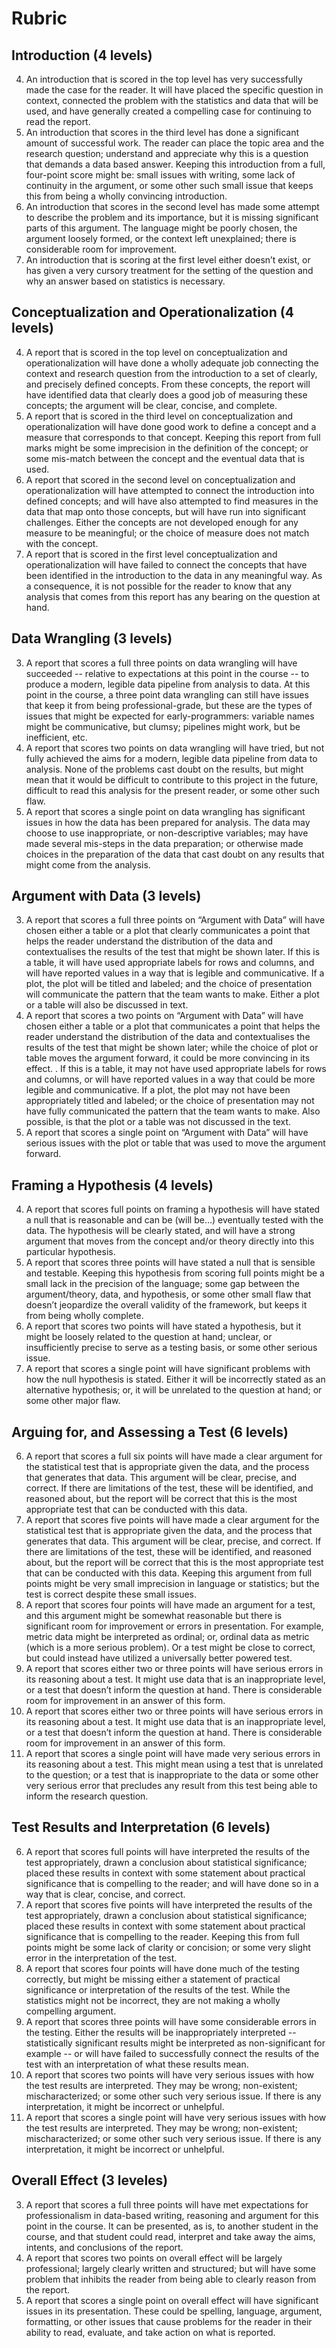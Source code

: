 # Rubric 

## Introduction (4 levels) 

4. An introduction that is scored in the top level has very successfully made the case for the reader. It will have placed the specific question in context, connected the problem with the statistics and data that will be used, and have generally created a compelling case for continuing to read the report. 
3. An introduction that scores in the third level has done a significant amount of successful work. The reader can place the topic area and the research question; understand and appreciate why this is a question that demands a data based answer. Keeping this introduction from a full, four-point score might be: small issues with writing, some lack of continuity in the argument, or some other such small issue that keeps this from being a wholly convincing introduction. 
2. An introduction that scores in the second level has made some attempt to describe the problem and its importance, but it is missing significant parts of this argument. The language might be poorly chosen, the argument loosely formed, or the context left unexplained; there is considerable room for improvement. 
1. An introduction that is scoring at the first level either doesn’t exist, or has given a very cursory treatment for the setting of the question and why an answer based on statistics is necessary. 

## Conceptualization and Operationalization (4 levels) 

4. A report that is scored in the top level on conceptualization and operationalization will have done a wholly adequate job connecting the context and research question from the introduction to a set of clearly, and precisely defined concepts. From these concepts, the report will have identified data that clearly does a good job of measuring these concepts; the argument will be clear, concise, and complete. 
3. A report that is scored in the third level on conceptualization and operationalization will have done good work to define a concept and a measure that corresponds to that concept. Keeping this report from full marks might be some imprecision in the definition of the concept; or some mis-match between the concept and the eventual data that is used. 
2. A report that scored in the second level on conceptualization and operationalization will have attempted to connect the introduction into defined concepts; and will have also attempted to find measures in the data that map onto those concepts, but will have run into significant challenges. Either the concepts are not developed enough for any measure to be meaningful; or the choice of measure does not match with the concept. 
1. A report that is scored in the first level conceptualization and operationalization will have failed to connect the concepts that have been identified in the introduction to the data in any meaningful way. As a consequence, it is not possible for the reader to know that any analysis that comes from this report has any bearing on the question at hand. 

## Data Wrangling (3 levels) 

3. A report that scores a full three points on data wrangling will have succeeded -- relative to expectations at this point in the course -- to produce a modern, legible data pipeline from analysis to data. At this point in the course, a three point data wrangling can still have issues that keep it from being professional-grade, but these are the types of issues that might be expected for early-programmers: variable names might be communicative, but clumsy; pipelines might work, but be inefficient, etc. 
2. A report that scores two points on data wrangling will have tried, but not fully achieved the aims for a modern, legible data pipeline from data to analysis. None of the problems cast doubt on the results, but might mean that it would be difficult to contribute to this project in the future, difficult to read this analysis for the present reader, or some other such flaw. 
1. A report that scores a single point on data wrangling has significant issues in how the data has been prepared for analysis. The data may choose to use inappropriate, or non-descriptive variables; may have made several mis-steps in the data preparation; or otherwise made choices in the preparation of the data that cast doubt on any results that might come from the analysis. 

## Argument with Data (3 levels) 

3. A report that scores a full three points on “Argument with Data” will have chosen either a table or a plot that clearly communicates a point that helps the reader understand the distribution of the data and contextualises the results of the test that might be shown later. If this is a table, it will have used appropriate labels for rows and columns, and will have reported values in a way that is legible and communicative. If a plot, the plot will be titled and labeled; and the choice of presentation will communicate the pattern that the team wants to make. Either a plot or a table will also be discussed in text. 
2. A report that scores a two points on “Argument with Data” will have chosen either a table or a plot that communicates a point that helps the reader understand the distribution of the data and contextualises the results of the test that might be shown later; while the choice of plot or table moves the argument forward, it could be more convincing in its effect. . If this is a table, it may not have used appropriate labels for rows and columns, or will have reported values in a way that could be more legible and communicative. If a plot, the plot may not have been appropriately titled and labeled; or the choice of presentation may not have fully communicated the pattern that the team wants to make. Also possible, is that the plot or a table was not discussed in the text. 
1. A report that scores a single point on “Argument with Data” will have serious issues with the plot or table that was used to move the argument forward.

## Framing a Hypothesis (4 levels) 

4. A report that scores full points on framing a hypothesis will have stated a null that is reasonable and can be (will be…) eventually tested with the data. The hypothesis will be clearly stated, and will have a strong argument that moves from the concept and/or theory directly into this particular hypothesis. 
3. A report that scores three points will have stated a null that is sensible and testable. Keeping this hypothesis from scoring full points might be a small lack in the precision of the language; some gap between the argument/theory, data, and hypothesis, or some other small flaw that doesn’t jeopardize the overall validity of the framework, but keeps it from being wholly complete. 
2. A report that scores two points will have stated a hypothesis, but it might be loosely related to the question at hand; unclear, or insufficiently precise to serve as a testing basis, or some other serious issue. 
1. A report that scores a single point will have significant problems with how the null hypothesis is stated. Either it will be incorrectly stated as an alternative hypothesis; or, it will be unrelated to the question at hand; or some other major flaw. 

## Arguing for, and Assessing a Test (6 levels) 

6. A report that scores a full six points will have made a clear argument for the statistical test that is appropriate given the data, and the process that generates that data. This argument will be clear, precise, and correct. If there are limitations of the test, these will be identified, and reasoned about, but the report will be correct that this is the most appropriate test that can be conducted with this data. 
5. A report that scores five points will have made a clear argument for the statistical test that is appropriate given the data, and the process that generates that data. This argument will be clear, precise, and correct. If there are limitations of the test, these will be identified, and reasoned about, but the report will be correct that this is the most appropriate test that can be conducted with this data. Keeping this argument from full points might be very small imprecision in language or statistics; but the test is correct despite these small issues. 
4. A report that scores four points will have made an argument for a test, and this argument might be somewhat reasonable but there is significant room for improvement or errors in presentation. For example, metric data might be interpreted as ordinal; or, ordinal data as metric (which is a more serious problem). Or a test might be close to correct, but could instead have utilized a universally better powered test. 
3. A report that scores either two or three points will have serious errors in its reasoning about a test. It might use data that is an inappropriate level, or a test that doesn’t inform the question at hand. There is considerable room for improvement in an answer of this form. 
2. A report that scores either two or three points will have serious errors in its reasoning about a test. It might use data that is an inappropriate level, or a test that doesn’t inform the question at hand. There is considerable room for improvement in an answer of this form. 
1. A report that scores a single point will have made very serious errors in its reasoning about a test. This might mean using a test that is unrelated to the question; or a test that is inappropriate to the data or some other very serious error that precludes any result from this test being able to inform the research question. 

## Test Results and Interpretation (6 levels) 

6. A report that scores full points will have interpreted the results of the test appropriately, drawn a conclusion about statistical significance; placed these results in context with some statement about practical significance that is compelling to the reader; and will have done so in a way that is clear, concise, and correct. 
5. A report that scores five points will have interpreted the results of the test appropriately, drawn a conclusion about statistical significance; placed these results in context with some statement about practical significance that is compelling to the reader. Keeping this from full points might be some lack of clarity or concision; or some very slight error in the interpretation of the test. 
4. A report that scores four points will have done much of the testing correctly, but might be missing either a statement of practical significance or interpretation of the results of the test. While the statistics might not be incorrect, they are not making a wholly compelling argument. 
3. A report that scores three points will have some considerable errors in the testing. Either the results will be inappropriately interpreted -- statistically significant results might be interpreted as non-significant for example -- or will have failed to successfully connect the results of the test with an interpretation of what these results mean. 
2. A report that scores two points will have very serious issues with how the test results are interpreted. They may be wrong; non-existent; mischaracterized; or some other such very serious issue. If there is any interpretation, it might be incorrect or unhelpful. 
1. A report that scores a single point will have very serious issues with how the test results are interpreted. They may be wrong; non-existent; mischaracterized; or some other such very serious issue. If there is any interpretation, it might be incorrect or unhelpful. 

## Overall Effect (3 leveles) 

3.   A report that scores a full three points will have met expectations for professionalism in data-based writing, reasoning and argument for this point in the course. It can be presented, as is, to another student in the course, and that student could read, interpret and take away the aims, intents, and conclusions of the report. 
2. A report that scores two points on overall effect will be largely professional; largely clearly written and structured; but will have some problem that inhibits the reader from being able to clearly reason from the report. 
1. A report that scores a single point on overall effect will have significant issues in its presentation. These could be spelling, language, argument, formatting, or other issues that cause problems for the reader in their ability to read, evaluate, and take action on what is reported. 


